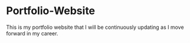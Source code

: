 # Portfolio-Website
This is my portfolio website that I will be continuously updating as I move forward in my career.
